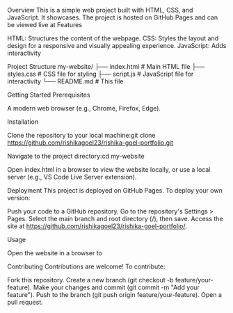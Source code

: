 Overview
This is a simple web project built with HTML, CSS, and JavaScript. It showcases. The project is hosted on GitHub Pages and can be viewed live at 
Features

HTML: Structures the content of the webpage.
CSS: Styles the layout and design for a responsive and visually appealing experience.
JavaScript: Adds interactivity 

Project Structure
my-website/
├── index.html       # Main HTML file
├── styles.css      # CSS file for styling
├── script.js       # JavaScript file for interactivity
└── README.md       # This file

Getting Started
Prerequisites

A modern web browser (e.g., Chrome, Firefox, Edge).

Installation

Clone the repository to your local machine:git clone https://github.com/rishikagoel23/rishika-goel-portfolio.git


Navigate to the project directory:cd my-website


Open index.html in a browser to view the website locally, or use a local server (e.g., VS Code Live Server extension).

Deployment
This project is deployed on GitHub Pages. To deploy your own version:

Push your code to a GitHub repository.
Go to the repository's Settings > Pages.
Select the main branch and root directory (/), then save.
Access the site at https://github.com/rishikagoel23/rishika-goel-portfolio/.

Usage

Open the website in a browser to 

Contributing
Contributions are welcome! To contribute:

Fork this repository.
Create a new branch (git checkout -b feature/your-feature).
Make your changes and commit (git commit -m "Add your feature").
Push to the branch (git push origin feature/your-feature).
Open a pull request.

